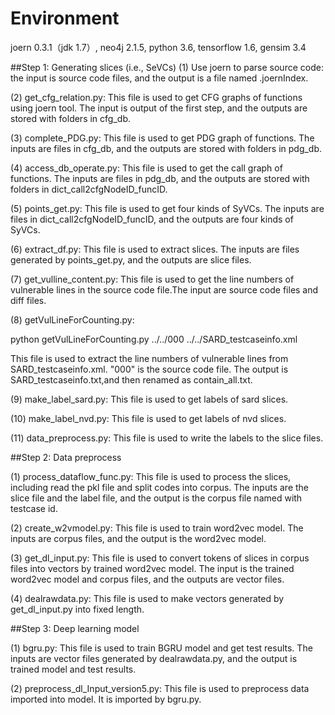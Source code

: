 Environment
==
joern 0.3.1（jdk 1.7）, neo4j 2.1.5, python 3.6, tensorflow 1.6, gensim 3.4

##Step 1: Generating slices (i.e., SeVCs)
(1) Use joern to parse source code: the input is source code files, and the output is a file named .joernIndex.

(2) get_cfg_relation.py: This file is used to get CFG graphs of functions using joern tool. The input is output of the first step, and the outputs are stored with folders in cfg_db. 

(3) complete_PDG.py: This file is used to get PDG graph of functions. The inputs are files in cfg_db, and the outputs are stored with folders in pdg_db.

(4) access_db_operate.py: This file is used to get the call graph of functions. The inputs are files in pdg_db, and the outputs are stored with folders in dict_call2cfgNodeID_funcID.

(5) points_get.py: This file is used to get four kinds of SyVCs. The inputs are files in dict_call2cfgNodeID_funcID, and the outputs are four kinds of SyVCs.

(6) extract_df.py: This file is used to extract slices. The inputs are files generated by points_get.py, and the outputs are slice files.

(7) get_vulline_content.py: This file is used to get the line numbers of vulnerable lines in the source code file.The input are source code files and diff files.

(8) getVulLineForCounting.py: 

python getVulLineForCounting.py ../../000 ../../SARD_testcaseinfo.xml

This file is used to extract the line numbers of vulnerable lines from SARD_testcaseinfo.xml. 
"000" is the source code file. The output is SARD_testcaseinfo.txt,and then renamed as contain_all.txt.

(9) make_label_sard.py: This file is used to get labels of sard slices.

(10) make_label_nvd.py: This file is used to get labels of nvd slices.

(11) data_preprocess.py: This file is used to write the labels to the slice files.

##Step 2: Data preprocess

(1) process_dataflow_func.py: This file is used to process the slices, including read the pkl file and split codes into corpus. The inputs are the slice file and the label file, and the output is the corpus file named with testcase id.

(2) create_w2vmodel.py: This file is used to train word2vec model. The inputs are corpus files, and the output is the word2vec model.

(3) get_dl_input.py: This file is used to convert tokens of slices in corpus files into vectors by trained word2vec model. The input is the trained word2vec model and corpus files, and the outputs are vector files.

(4) dealrawdata.py: This file is used to make vectors generated by get_dl_input.py into fixed length. 

##Step 3: Deep learning model

(1) bgru.py: This file is used to train BGRU model and get test results. The inputs are vector files generated by dealrawdata.py, and the output is trained model and test results.

(2) preprocess_dl_Input_version5.py: This file is used to preprocess data imported into model. It is imported by bgru.py.
